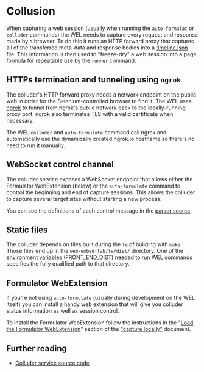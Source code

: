 # Collusion

When capturing a web session (usually when running the `auto-formulat` or `colluder` commands) the WEL needs to capture every request and response made by a browser. To do this it runs an HTTP forward proxy that captures all of the transferred meta-data and response bodies into a [timeline.json](CAPTURE_SYNTAX.md) file. This information is then used to "freeze-dry" a web session into a page formula for repeatable use by the `runner` command.

## HTTPs termination and tunneling using `ngrok`

The colluder's HTTP forward proxy needs a network endpoint on the public web in order for the Selenium-controlled browser to find it. The WEL uses [ngrok](https://ngrok.com/) to tunnel from ngrok's public network back to the locally-running proxy port. ngrok also terminates TLS with a valid certificate when necessary.

The WEL `colluder` and `auto-formulate` command call ngrok and automatically use the dynamically created ngrok.io hostname so there's no need to run it manually.

## WebSocket control channel

The colluder service exposes a WebSocket endpoint that allows either the Formulator WebExtension (below) or the `auto-formulate` command to control the beginning and end of capture sessions. This allows the colluder to capture several target sites without starting a new process.

You can see the definitions of each control message in the [parser source](../go/src/wel/services/colluder/ws/messages.go#L12).

## Static files

The colluder depends on files built during the `fe` of building with `make`. Those files end up in the `web-embed-lab/fe/dist/` directory. One of the [environment variables](ENVIRONMENT_VARS.md) (FRONT_END_DIST) needed to run WEL commands specifies the fully qualified path to that directory.

## Formulator WebExtension

If you're not using `auto-formulate` (usually during development on the WEL itself) you can install a handy web extension that will give you colluder status information as well as session control.

To install the Formulator WebExtension follow the instructions in the "[Load the Formulator WebExtension](CAPTURE_LOCALLY.md#load-the-formulator-webextension)" section of the ["capture locally"](CAPTURE_LOCALLY.md) document.

## Further reading
- [Colluder service source code](../go/src/wel/services/colluder/colluder.go)
